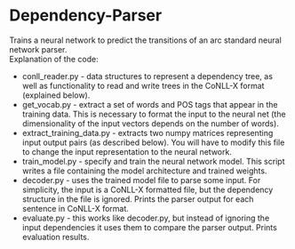 # Dependency-Parser
Trains a neural network to predict the transitions of an arc standard neural network parser. <br>
Explanation of the code:
- conll_reader.py - data structures to represent a dependency tree, as well as functionality to read and write trees in the CoNLL-X format (explained below).
- get_vocab.py - extract a set of words and POS tags that appear in the training data. This is necessary to format the input to the neural net (the dimensionality of the input vectors depends on the number of words).
- extract_training_data.py - extracts two numpy matrices representing input output pairs (as described below). You will have to modify this file to change the input representation to the neural network.
- train_model.py - specify and train the neural network model. This script writes a file containing the model architecture and trained weights.
- decoder.py - uses the trained model file to parse some input. For simplicity, the input is a CoNLL-X formatted file, but the dependency structure in the file is ignored. Prints the parser output for each sentence in CoNLL-X format.
- evaluate.py - this works like decoder.py, but instead of ignoring the input dependencies it uses them to compare the parser output. Prints evaluation results.
